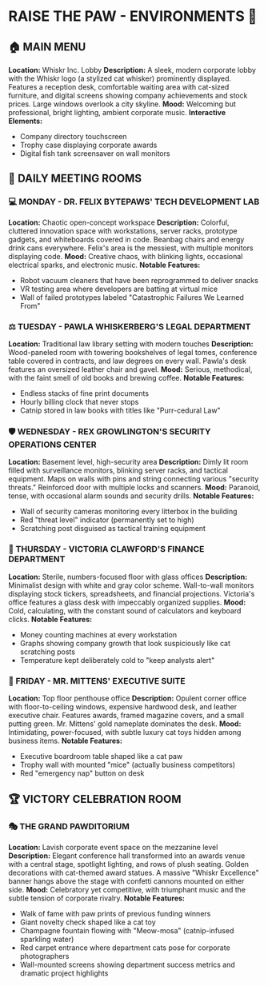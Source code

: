 # RAISE THE PAW - ENVIRONMENTS 🏢

## 🏠 MAIN MENU
**Location:** Whiskr Inc. Lobby
**Description:** A sleek, modern corporate lobby with the Whiskr logo (a stylized cat whisker) prominently displayed. Features a reception desk, comfortable waiting area with cat-sized furniture, and digital screens showing company achievements and stock prices. Large windows overlook a city skyline.
**Mood:** Welcoming but professional, bright lighting, ambient corporate music.
**Interactive Elements:** 
- Company directory touchscreen
- Trophy case displaying corporate awards
- Digital fish tank screensaver on wall monitors

## 📅 DAILY MEETING ROOMS

### 💻 MONDAY - DR. FELIX BYTEPAWS' TECH DEVELOPMENT LAB
**Location:** Chaotic open-concept workspace
**Description:** Colorful, cluttered innovation space with workstations, server racks, prototype gadgets, and whiteboards covered in code. Beanbag chairs and energy drink cans everywhere. Felix's area is the messiest, with multiple monitors displaying code.
**Mood:** Creative chaos, with blinking lights, occasional electrical sparks, and electronic music.
**Notable Features:**
- Robot vacuum cleaners that have been reprogrammed to deliver snacks
- VR testing area where developers are batting at virtual mice
- Wall of failed prototypes labeled "Catastrophic Failures We Learned From"

### ⚖️ TUESDAY - PAWLA WHISKERBERG'S LEGAL DEPARTMENT
**Location:** Traditional law library setting with modern touches
**Description:** Wood-paneled room with towering bookshelves of legal tomes, conference table covered in contracts, and law degrees on every wall. Pawla's desk features an oversized leather chair and gavel.
**Mood:** Serious, methodical, with the faint smell of old books and brewing coffee.
**Notable Features:**
- Endless stacks of fine print documents
- Hourly billing clock that never stops
- Catnip stored in law books with titles like "Purr-cedural Law"

### 🛡️ WEDNESDAY - REX GROWLINGTON'S SECURITY OPERATIONS CENTER
**Location:** Basement level, high-security area
**Description:** Dimly lit room filled with surveillance monitors, blinking server racks, and tactical equipment. Maps on walls with pins and string connecting various "security threats." Reinforced door with multiple locks and scanners.
**Mood:** Paranoid, tense, with occasional alarm sounds and security drills.
**Notable Features:**
- Wall of security cameras monitoring every litterbox in the building
- Red "threat level" indicator (permanently set to high)
- Scratching post disguised as tactical training equipment

### 💼 THURSDAY - VICTORIA CLAWFORD'S FINANCE DEPARTMENT
**Location:** Sterile, numbers-focused floor with glass offices
**Description:** Minimalist design with white and gray color scheme. Wall-to-wall monitors displaying stock tickers, spreadsheets, and financial projections. Victoria's office features a glass desk with impeccably organized supplies.
**Mood:** Cold, calculating, with the constant sound of calculators and keyboard clicks.
**Notable Features:**
- Money counting machines at every workstation
- Graphs showing company growth that look suspiciously like cat scratching posts
- Temperature kept deliberately cold to "keep analysts alert"

### 🔱 FRIDAY - MR. MITTENS' EXECUTIVE SUITE
**Location:** Top floor penthouse office
**Description:** Opulent corner office with floor-to-ceiling windows, expensive hardwood desk, and leather executive chair. Features awards, framed magazine covers, and a small putting green. Mr. Mittens' gold nameplate dominates the desk.
**Mood:** Intimidating, power-focused, with subtle luxury cat toys hidden among business items.
**Notable Features:**
- Executive boardroom table shaped like a cat paw
- Trophy wall with mounted "mice" (actually business competitors)
- Red "emergency nap" button on desk

## 🏆 VICTORY CELEBRATION ROOM

### 🎭 THE GRAND PAWDITORIUM
**Location:** Lavish corporate event space on the mezzanine level
**Description:** Elegant conference hall transformed into an awards venue with a central stage, spotlight lighting, and rows of plush seating. Golden decorations with cat-themed award statues. A massive "Whiskr Excellence" banner hangs above the stage with confetti cannons mounted on either side.
**Mood:** Celebratory yet competitive, with triumphant music and the subtle tension of corporate rivalry.
**Notable Features:**
- Walk of fame with paw prints of previous funding winners
- Giant novelty check shaped like a cat toy
- Champagne fountain flowing with "Meow-mosa" (catnip-infused sparkling water)
- Red carpet entrance where department cats pose for corporate photographers
- Wall-mounted screens showing department success metrics and dramatic project highlights

